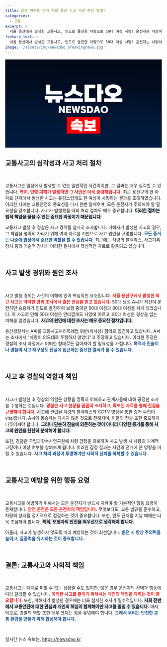 ```yaml
---
title: 용산 아파트 단지 차량 돌진 사고 사망·부상 발생!
categories:
  - 교통
excerpt: >
  서울 용산에서 발생한 교통사고, 인도로 돌진한 차량으로 50대 여성 사망! 운전자는 차량이 의도대로 주행하지 않았다는 주장을 펼치며 경찰 조사 중에 있습니다. 진실은 무엇일까요?
feature_text: >
  서울 용산에서 발생한 교통사고, 인도로 돌진한 차량으로 50대 여성 사망! 운전자는 차량이 의도대로 주행하지 않았다는 주장을 펼치며 경찰 조사 중에 있습니다. 진실은 무엇일까요?
image: '/assets/img/newsdao_breakingnews.jpg'
---
```


<p><img src="/assets/img/newsdao_breakingnews.jpg" alt="flaretime 속보" /></p>

<h2 data-ke-size="size26">교통사고의 심각성과 사고 처리 절차</h2>

<p data-ke-size="size16">&nbsp;</p>

<p>교통사고는 일상에서 발생할 수 있는 일반적인 사건이지만, 그 결과는 매우 심각할 수 있습니다. <b><span style="color: #ee2323;">특히, 인명 피해가 발생하면 그 사안은 더욱 중대해집니다.</span></b> 최근 용산구의 한 아파트 단지에서 발생한 사고는 유감스럽게도 한 여성이 사망하는 결과를 초래하였습니다. 이러한 사례는 교통안전의 중요성을 다시 한번 일깨우며, 모든 운전자가 주의해야 할 필요성을 강조합니다. 사고가 발생했을 때의 처리 절차도 매우 중요합니다. <b><span style="background-color: #21538527;">이러한 절차는 법적 책임을 물을 수 있는 중요한 과정이기 때문입니다.</span></b></p>

<p>교통사고 발생 후 경찰은 사고 경위를 철저히 조사합니다. 피해자가 발생한 사고의 경우, 그 책임을 명확히 가리기 위해 여러 자료를 기반으로 사고 원인을 규명합니다. <b><span style="color: #1a5490;">모든 증거는 나중에 법정에서 중요한 역할을 할 수 있습니다.</span></b> 최근에는 차량의 블랙박스, 사고기록장치 등의 기술적 장치가 이러한 절차에서 핵심적인 자료로 활용되고 있습니다.</p>

<p data-ke-size="size16">&nbsp;</p>

<h2 data-ke-size="size26">사고 발생 경위와 원인 조사</h2>

<p data-ke-size="size16">&nbsp;</p>

<p>사고 발생 경위는 사건의 이해에 있어 핵심적인 요소입니다. <b><span style="color: #ee2323;">서울 용산구에서 발생한 최근 사고는 이러한 경위 조사에서 많은 관심을 받고 있습니다.</span></b> 50대 남성 A씨가 자신이 운전하던 승용차가 인도로 돌진하여 보행 중이던 50대 여성과 80대 여성을 치게 되었습니다. 이 사고로 인해 50대 여성은 안타깝게도 사망에 이르고, 80대 여성은 경상을 입는 피해를 입었습니다. <b><span style="background-color: #21538527;">사고의 원인에 대한 조사는 매우 중요한 절차입니다.</span></b></p>

<p>용산경찰서는 A씨를 교통사고처리특례법 위반(치사상) 혐의로 입건하고 있습니다. A씨는 조사에서 "차량이 의도대로 주행하지 않았다"고 주장하고 있습니다. 이러한 주장은 경찰의 조사 과정에서 어떠한 형태로든 길어져야 할 필요성을 가집니다. <b><span style="color: #1a5490;">목격자 진술이나 경찰의 사고 재구성도 진실에 접근하는 중요한 열쇠가 될 수 있습니다.</span></b></p>

<p data-ke-size="size16">&nbsp;</p>

<h2 data-ke-size="size26">사고 후 경찰의 역할과 책임</h2>

<p data-ke-size="size16">&nbsp;</p>

<p>사고가 발생한 후 경찰의 역할은 상황을 명확히 이해하고 관계자들에 대해 공정한 조사를 수행하는 것입니다. <b><span style="color: #ee2323;">경찰은 사고 현장을 꼼꼼히 조사하고, 확보된 자료를 통해 진실을 규명해야 합니다.</span></b> 사고에 관련된 차량의 블랙박스와 CCTV 영상을 통한 증거 수집이 vital합니다. A씨의 동승자는 다치지 않은 것으로 전해지며, 이들의 진술 또한 중요하게 다루어져야 합니다. <b><span style="background-color: #21538527;">그러나 단순히 진술에 의존하는 것이 아니라 다양한 증거를 통해 사고의 원인을 찬찬히 분석해야 합니다.</span></b></p>

<p>또한, 경찰은 국립과학수사연구원에 차량 감정을 의뢰하여 사고 발생 시 차량의 기계적 고장이나 이상 여부를 살펴보게 됩니다. 이러한 감정 결과는 사건의 전개에 큰 영향을 미칠 수 있습니다. <b><span style="color: #1a5490;">사고 처리 과정이 투명해야만 사회적 신뢰를 회복할 수 있습니다.</span></b></p>

<p data-ke-size="size16">&nbsp;</p>

<h2 data-ke-size="size26">교통사고 예방을 위한 행동 요령</h2>

<p data-ke-size="size16">&nbsp;</p>

<p>교통사고를 예방하기 위해서는 모든 운전자가 반드시 지켜야 할 기본적인 행동 요령이 존재합니다. <b><span style="color: #ee2323;">안전 운전은 모든 운전자의 책임입니다.</span></b> 무엇보다도, 교통 법규를 준수하고, 차량의 상태를 정기적으로 점검하는 것이 중요합니다. 또한, 인도 근처를 지날 때에는 더욱 조심해야 합니다. <b><span style="background-color: #21538527;">특히, 보행자의 안전을 최우선으로 생각해야 합니다.</span></b></p>

<p>아울러, 사고가 발생하지 않도록 미리 예방하는 것이 최선입니다. <b><span style="color: #1a5490;">운전 시 항상 주의력을 높이고, 집중력을 유지하는 것이 중요합니다.</span></b> </p>

<p data-ke-size="size16">&nbsp;</p>

<h2 data-ke-size="size26">결론: 교통사고와 사회적 책임</h2>

<p data-ke-size="size16">&nbsp;</p>

<p>교통사고는 때때로 피할 수 없는 상황일 수도 있지만, 많은 경우 운전자의 선택과 행동에 따라 달라질 수 있습니다. <b><span style="color: #ee2323;">이러한 사고를 줄이기 위해서는 개인의 책임을 다하는 것이 중요합니다.</span></b> 또한, 피해자가 발생한 경우에는 더욱 철저한 조사가 필수적입니다. <b><span style="background-color: #21538527;">사회 전반에서 교통안전에 대한 관심과 개인의 책임이 함께해야만 사고를 줄일 수 있습니다.</span></b> 마지막으로, 경찰의 역할 또한 매우 크다는 점을 유념해야 합니다. <b><span style="color: #1a5490;">그래서 우리는 안전한 교통 환경을 만들기 위해 합심해야 합니다.</span></b> </p>

<p data-ke-size="size16">&nbsp;</p>
실시간 뉴스 속보는, <a href="https://newsdao.kr" rel="dofollow">https://newsdao.kr</a>



